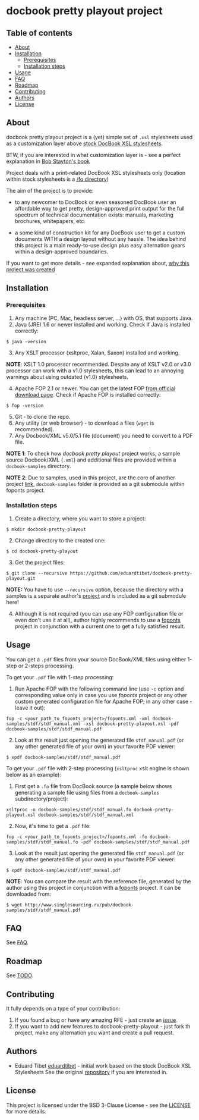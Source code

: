 # docbook pretty playout project

## Table of contents

<!-- TOC started -->

 * [About](#about)
 * [Installation](#installation)
   * [Prerequisites](#prerequisites)
   * [Installation steps](#installation-steps)
 * [Usage](#usage)
 * [FAQ](#faq)
 * [Roadmap](#roadmap)
 * [Contributing](#contributing)
 * [Authors](#authors)
 * [License](#license)


<!-- TOC ended -->

## About

docbook pretty playout project is a (yet) simple set of `.xsl` stylesheets used as a customization layer above [stock DocBook XSL stylesheets](https://github.com/docbook/xslt10-stylesheets).

BTW, if you are interested in what customization layer is - see a perfect explanation in [Bob Stayton's book](http://www.sagehill.net/docbookxsl/CustomMethods.html#CustomizationLayer)

Project deals with a print-related DocBook XSL stylesheets only (location within stock stylesheets is a [/fo directory](https://github.com/docbook/xslt10-stylesheets/tree/master/xsl/fo))

The aim of the project is to provide:

- to any newcomer to DocBook or even seasoned DocBook user an affordable way to get pretty, design-approved print output for the full spectrum of technical documentation exists: manuals, marketing brochures, whitepapers, etc.

- a some kind of construction kit for any DocBook user to get a custom documents WITH a design layout without any hassle. The idea behind this project is a main ready-to-use design plus easy alternation gears within a design-approved boundaries.

If you want to get more details - see expanded explanation about, [why this project was created](FAQ.md#why-docbook-pretty-playout-was-created)

## Installation

### Prerequisites

1. Any machine (PC, Mac, headless server, ...) with OS, that supports Java.
2. Java (JRE) 1.6 or newer installed and working. Check if Java is installed correctly:

```
$ java -version
```

3. Any XSLT processor (xsltproc, Xalan, Saxon) installed and working.

**NOTE**: XSLT 1.0 processor recommended. Despite any of XSLT v2.0 or v3.0 processor can work with a v1.0 stylesheets, this can lead to an annoying warnings about using outdated (v1.0) stylesheets. 

4. Apache FOP 2.1 or newer. You can get the latest FOP [from official download page](https://xmlgraphics.apache.org/fop/download.html). Check if Apache FOP is installed correctly:

```
$ fop -version
```

5. Git - to clone the repo.
6. Any utility (or web browser) - to download a files (`wget` is recommended).
7. Any Docbook/XML v5.0/5.1 file (document) you need to convert to a PDF file.

**NOTE 1**: To check how _docbook pretty playout_ project works, a sample source Docbook/XML (`.xml`) and additional files are provided within a `docbook-samples` directory.

**NOTE 2**: Due to samples, used in this project, are the core of another project [link](https://github.com/eduardtibet/docbook-samples/), `docbook-samples` folder is provided as a git submodule within foponts project.

### Installation steps

1. Create a directory, where you want to store a project:

```
$ mkdir docbook-pretty-playout
```

2. Change directory to the created one:

```
$ cd docbook-pretty-playout
```

3. Get the project files:

```
$ git clone --recursive https://github.com/eduardtibet/docbook-pretty-playout.git
```

**NOTE:** You have to use `--recursive` option, because the directory with a samples is a separate author's [project](https://github.com/eduardtibet/docbook-samples) and is included as a git submodule here!

4.  Although it is not required (you can use any FOP configuration file or even don't use it at all), author highly recommends to use a [foponts](https://github.com/eduardtibet/foponts) project in conjunction with a current one to get a fully satisfied result.


## Usage

You can get a `.pdf` files from your source DocBook/XML files using either 1-step or 2-steps processing.

To get your `.pdf` file with 1-step processing:

1. Run Apache FOP with the following command line (use `-c` option and corresponding value only in case you use _foponts_ project or any other custom generated configuration file for Apache FOP; in any other case - leave it out):

```
fop -c <your_path_to_foponts_project>/foponts.xml -xml docbook-samples/stdf/stdf_manual.xml -xsl docbook-pretty-playout.xsl -pdf docbook-samples/stdf/stdf_manual.pdf
```

2. Look at the result just opening the generated file `stdf_manual.pdf` (or any other generated file of your own) in your favorite PDF viewer:

```
$ xpdf docbook-samples/stdf/stdf_manual.pdf
```

To get your `.pdf` file with 2-step processing (`xsltproc` xslt engine is shown below as an example):

1. First get a `.fo` file from DocBook source (a sample below shows generating a sample file using files from a `docbook-samples` subdirectory/project):
```
xsltproc -o docbook-samples/stdf/stdf_manual.fo docbook-pretty-playout.xsl docbook-samples/stdf/stdf_manual.xml
```

2. Now, it's time to get a `.pdf` file:

```
fop -c <your_path_to_foponts_project>/foponts.xml -fo docbook-samples/stdf/stdf_manual.fo -pdf docbook-samples/stdf/stdf_manual.pdf
```

3. Look at the result just opening the generated file `stdf_manual.pdf` (or any other generated file of your own) in your favorite PDF viewer:

```
$ xpdf docbook-samples/stdf/stdf_manual.pdf
```

**NOTE**: You can compare the result with the reference file, generated by the author using this project in conjunction with a [foponts](https://github.com/eduardtibet/foponts) project. It can be downloaded from:

```
$ wget http://www.singlesourcing.ru/pub/docbook-samples/stdf/stdf_manual.pdf
```

## FAQ

See [FAQ](FAQ.md).

## Roadmap

See [TODO](TODO.md).

## Contributing

It fully depends on a type of your contribution:

1. If you found a bug or have any amazing RFE - just create an [issue](https://github.com/eduardtibet/docbook-pretty-playout/issues). 
2. If you want to add new features to docbook-pretty-playout - just fork th project, make any alternation you want and create a pull request.


## Authors

* Eduard Tibet [eduardtibet](https://github.com/eduardtibet) - initial work based on the stock DocBook XSL Stylesheets See the original [repository](https://github.com/docbook/xslt10-stylesheets) if you are interested in.

## License

This project is licensed under the BSD 3-Clause License - see the [LICENSE](LICENSE) for more details.
